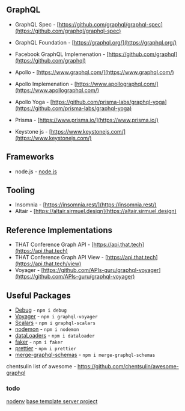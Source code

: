 
## GraphQL

* GraphQL Spec - [https://github.com/graphql/graphql-spec](https://github.com/graphql/graphql-spec)
* GraphQL Foundation - [https://graphql.org/](https://graphql.org/)
* Facebook GraphQL Implemenation - [https://github.com/graphql](https://github.com/graphql)

* Apollo - [https://www.graphql.com/](https://www.graphql.com/)
* Apollo Implemenation - [https://www.apollographql.com/](https://www.apollographql.com/)

* Apollo Yoga - [https://github.com/prisma-labs/graphql-yoga](https://github.com/prisma-labs/graphql-yoga)
* Prisma - [https://www.prisma.io/](https://www.prisma.io/)
* Keystone js - [https://www.keystonejs.com/](https://www.keystonejs.com/)

## Frameworks

* node.js - [node.js](https://nodejs.org)

## Tooling

* Insomnia - [https://insomnia.rest/](https://insomnia.rest/)
* Altair - [https://altair.sirmuel.design](https://altair.sirmuel.design)

## Reference Implementations

* THAT Conference Graph API - [https://api.that.tech](https://api.that.tech)
* THAT Conference Graph API View - [https://api.that.tech](https://api.that.tech/view)
* Voyager - [https://github.com/APIs-guru/graphql-voyager](https://github.com/APIs-guru/graphql-voyager)

## Useful Packages

* [Debug](https://www.npmjs.com/package/debug) - `npm i debug`
* [Voyager](https://github.com/APIs-guru/graphql-voyager) - `npm i graphql-voyager`
* [Scalars](https://www.npmjs.com/search?q=graphql-scalars) - `npm i graphql-scalars`
* [nodemon](https://nodemon.io/) - `npm i nodemon`
* [dataLoaders](github.com/graphql/dataloader) - `npm i dataloader`
* [faker](https://www.npmjs.com/package/faker) - `npm i faker` 
* [prettier](https://www.npmjs.com/package/prettier) - `npm i prettier`
* [merge-graphql-schemas]() - `npm i merge-graphql-schemas` 

chentsulin list of awesome - https://github.com/chentsulin/awesome-graphql





### todo
[nodenv](https://github.com/nodenv/nodenv)
[base template server project](https://github.com/HelloUnspecified/graphql-help-template-server)